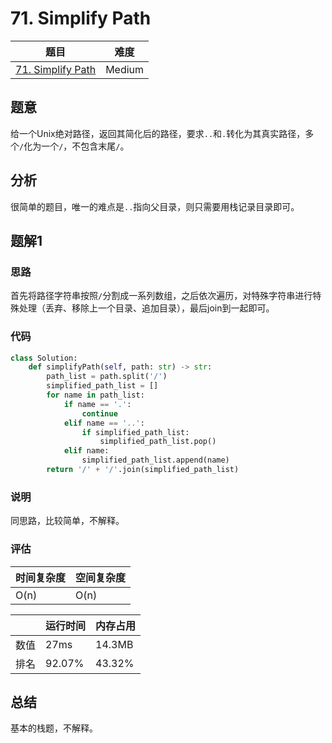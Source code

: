 # 71. Simplify Path

| 题目 | 难度 |
| ---- | ---- |
| [71. Simplify Path](https://leetcode.com/problems/simplify-path/) | Medium |

## 题意

给一个Unix绝对路径，返回其简化后的路径，要求`..`和`.`转化为其真实路径，多个`/`化为一个`/`，不包含末尾`/`。

## 分析

很简单的题目，唯一的难点是`..`指向父目录，则只需要用栈记录目录即可。

## 题解1

### 思路

首先将路径字符串按照`/`分割成一系列数组，之后依次遍历，对特殊字符串进行特殊处理（丢弃、移除上一个目录、追加目录），最后join到一起即可。

### 代码

```python
class Solution:
    def simplifyPath(self, path: str) -> str:
        path_list = path.split('/')
        simplified_path_list = []
        for name in path_list:
            if name == '.':
                continue
            elif name == '..':
                if simplified_path_list:
                    simplified_path_list.pop()
            elif name:
                simplified_path_list.append(name)
        return '/' + '/'.join(simplified_path_list)
```

### 说明

同思路，比较简单，不解释。

### 评估

| 时间复杂度 | 空间复杂度 |
| ---- | ---- |
| O(n) | O(n) |

| | 运行时间 | 内存占用 |
| ---- | ---- | ---- |
| 数值 | 27ms | 14.3MB |
| 排名 | 92.07% | 43.32% |

## 总结

基本的栈题，不解释。
